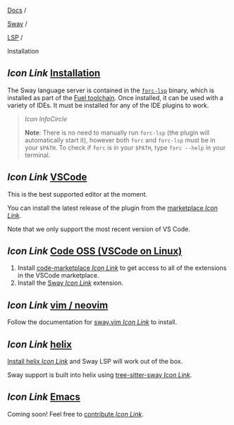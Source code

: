 [Docs](https://docs.fuel.network/) /

[Sway](https://docs.fuel.network/docs/sway/) /

[LSP](https://docs.fuel.network/docs/sway/lsp/) /

Installation

## _Icon Link_ [Installation](https://docs.fuel.network/docs/sway/lsp/installation/\#installation)

The Sway language server is contained in the [`forc-lsp`](https://docs.fuel.network/docs/forc/plugins/forc_lsp/) binary, which is installed as part of the [Fuel toolchain](https://docs.fuel.network/docs/sway/introduction/fuel_toolchain/). Once installed, it can be used with a variety of IDEs. It must be installed for any of the IDE plugins to work.

> _Icon InfoCircle_
>
> **Note**: There is no need to manually run `forc-lsp` (the plugin will automatically start it), however both `forc` and `forc-lsp` must be in your `$PATH`. To check if `forc` is in your `$PATH`, type `forc --help` in your terminal.

## _Icon Link_ [VSCode](https://docs.fuel.network/docs/sway/lsp/installation/\#vscode)

This is the best supported editor at the moment.

You can install the latest release of the plugin from the [marketplace _Icon Link_](https://marketplace.visualstudio.com/items?itemName=FuelLabs.sway-vscode-plugin).

Note that we only support the most recent version of VS Code.

## _Icon Link_ [Code OSS (VSCode on Linux)](https://docs.fuel.network/docs/sway/lsp/installation/\#code-oss-vscode-on-linux)

1. Install [code-marketplace _Icon Link_](https://aur.archlinux.org/packages/code-marketplace) to get access to all of the extensions in the VSCode marketplace.
2. Install the [Sway _Icon Link_](https://marketplace.visualstudio.com/items?itemName=FuelLabs.sway-vscode-plugin) extension.

## _Icon Link_ [vim / neovim](https://docs.fuel.network/docs/sway/lsp/installation/\#vim--neovim)

Follow the documentation for [sway.vim _Icon Link_](https://github.com/FuelLabs/sway.vim) to install.

## _Icon Link_ [helix](https://docs.fuel.network/docs/sway/lsp/installation/\#helix)

[Install helix _Icon Link_](https://docs.helix-editor.com/install.html) and Sway LSP will work out of the box.

Sway support is built into helix using [tree-sitter-sway _Icon Link_](https://github.com/FuelLabs/tree-sitter-sway).

## _Icon Link_ [Emacs](https://docs.fuel.network/docs/sway/lsp/installation/\#emacs)

Coming soon! Feel free to [contribute _Icon Link_](https://github.com/FuelLabs/sway/issues/3527).